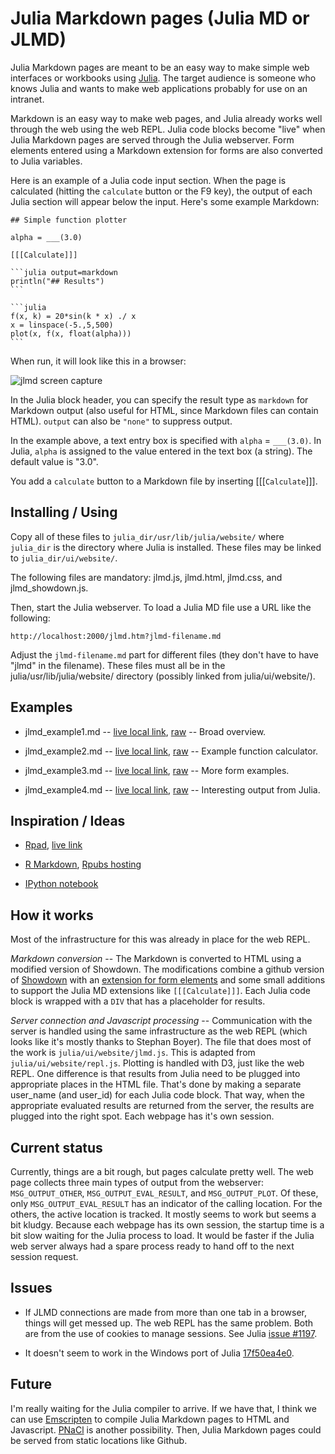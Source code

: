 
# Julia Markdown pages (Julia MD or JLMD)

Julia Markdown pages are meant to be an easy way to make simple web
interfaces or workbooks using [Julia](http://www.julialang.org).
The target audience is someone who knows Julia and wants to make web
applications probably for use on an intranet.

Markdown is an easy way to make web pages, and Julia already works
well through the web using the web REPL. Julia code blocks become
"live" when Julia Markdown pages are served through the Julia
webserver. Form elements entered using a Markdown extension for forms
are also converted to Julia variables.

Here is an example of a Julia code input section. When the page is
calculated (hitting the `calculate` button or the F9 key), the output
of each Julia section will appear below the input. Here's some example
Markdown:

    ## Simple function plotter
    
    alpha = ___(3.0) 
    
    [[[Calculate]]]
    
    ```julia output=markdown 
    println("## Results")
    ```
    
    ```julia
    f(x, k) = 20*sin(k * x) ./ x
    x = linspace(-5.,5,500)
    plot(x, f(x, float(alpha)))
    ```

When run, it will look like this in a browser:

![jlmd screen capture](https://raw.github.com/tshort/JuliaMarkdown/master/jlmd_screenshot.png)

In the Julia block header, you can specify the result type as
`markdown` for Markdown output (also useful for HTML, since Markdown
files can contain HTML). `output` can also be `"none"` to suppress
output. 

In the example above, a text entry box is specified with `alpha` =
`___(3.0)`. In Julia, `alpha` is assigned to the value entered in the
text box (a string). The default value is "3.0".

You add a `calculate` button to a Markdown file by inserting
[[[`Calculate`]]].


## Installing / Using

Copy all of these files to `julia_dir/usr/lib/julia/website/` where `julia_dir`
is the directory where Julia is installed. These files may be linked
to `julia_dir/ui/website/`. 

The following files are mandatory: jlmd.js, jlmd.html, jlmd.css, and
jlmd_showdown.js.

Then, start the Julia webserver. To load a Julia MD file use a URL
like the following:

    http://localhost:2000/jlmd.htm?jlmd-filename.md

Adjust the `jlmd-filename.md` part for different files (they don't
have to have "jlmd" in the filename). These files must all be in the
julia/usr/lib/julia/website/ directory (possibly linked from
julia/ui/website/).


## Examples

* jlmd_example1.md --
  [live local link](http://localhost:2000/jlmd.htm?jlmd_example1.md), [raw](https://raw.github.com/tshort/JuliaMarkdown/master/jlmd_example1.md)
  -- Broad overview.

* jlmd_example2.md --
  [live local link](http://localhost:2000/jlmd.htm?jlmd_example2.md), [raw](https://raw.github.com/tshort/JuliaMarkdown/master/jlmd_example2.md)
  -- Example function calculator. 

* jlmd_example3.md --
  [live local link](http://localhost:2000/jlmd.htm?jlmd_example3.md), [raw](https://raw.github.com/tshort/JuliaMarkdown/master/jlmd_example3.md)
  -- More form examples. 

* jlmd_example4.md --
  [live local link](http://localhost:2000/jlmd.htm?jlmd_example4.md), [raw](https://raw.github.com/tshort/JuliaMarkdown/master/jlmd_example4.md)
  -- Interesting output from Julia.


## Inspiration / Ideas

* [Rpad](http://cran.r-project.org/web/packages/Rpad/index.html), [live link](http://144.58.243.47/Rpad/)

* [R Markdown](http://rstudio.org/docs/authoring/using_markdown),
  [Rpubs hosting](http://rpubs.com/)

* [IPython notebook](http://ipython.org/ipython-doc/dev/interactive/htmlnotebook.html)


## How it works

Most of the infrastructure for this was already in place for the web
REPL. 

*Markdown conversion* -- The Markdown is converted to HTML using a
modified version of Showdown. The modifications combine a github
version of [Showdown](https://github.com/coreyti/showdown/) with an
[extension for form elements](https://github.com/brikis98/wmd) and
some small additions to support the Julia MD extensions like
`[[[Calculate]]]`. Each Julia code block is wrapped with a `DIV` that
has a placeholder for results. 

*Server connection and Javascript processing* -- Communication with
the server is handled using the same infrastructure as the web REPL
(which looks like it's mostly thanks to Stephan Boyer). The file that
does most of the work is `julia/ui/website/jlmd.js`. This is adapted
from `julia/ui/website/repl.js`. Plotting is handled with D3, just
like the web REPL. One difference is that results from Julia need to
be plugged into appropriate places in the HTML file. That's done by
making a separate user\_name (and user\_id) for each Julia code block.
That way, when the appropriate evaluated results are returned from the
server, the results are plugged into the right spot. Each webpage has
it's own session. 

## Current status

Currently, things are a bit rough, but pages calculate pretty well.
The web page collects three main types of output from the webserver:
`MSG_OUTPUT_OTHER`, `MSG_OUTPUT_EVAL_RESULT`, and `MSG_OUTPUT_PLOT`.
Of these, only `MSG_OUTPUT_EVAL_RESULT` has an indicator of the
calling location. For the others, the active location is tracked. It
mostly seems to work but seems a bit kludgy. Because each webpage has
its own session, the startup time is a bit slow waiting for the Julia
process to load. It would be faster if the Julia web server always had
a spare process ready to hand off to the next session request.

## Issues

* If JLMD connections are made from more than one tab in a browser,
  things will get messed up. The web REPL has the same problem. Both
  are from the use of cookies to manage sessions. See Julia
  [issue #1197](https://github.com/JuliaLang/julia/issues/1197).

* It doesn't seem to work in the Windows port of Julia
  [17f50ea4e0](https://github.com/downloads/JuliaLang/julia/julia-17f50ea4e0-WINNT-i686.tar.gz).

## Future

I'm really waiting for the Julia compiler to arrive. If we have that,
I think we can use
[Emscripten](https://github.com/kripken/emscripten/wiki) to compile
Julia Markdown pages to HTML and Javascript.
[PNaCl](http://www.chromium.org/nativeclient/pnacl/building-and-testing-portable-native-client)
is another possibility. Then, Julia Markdown pages could be served
from static locations like Github.


